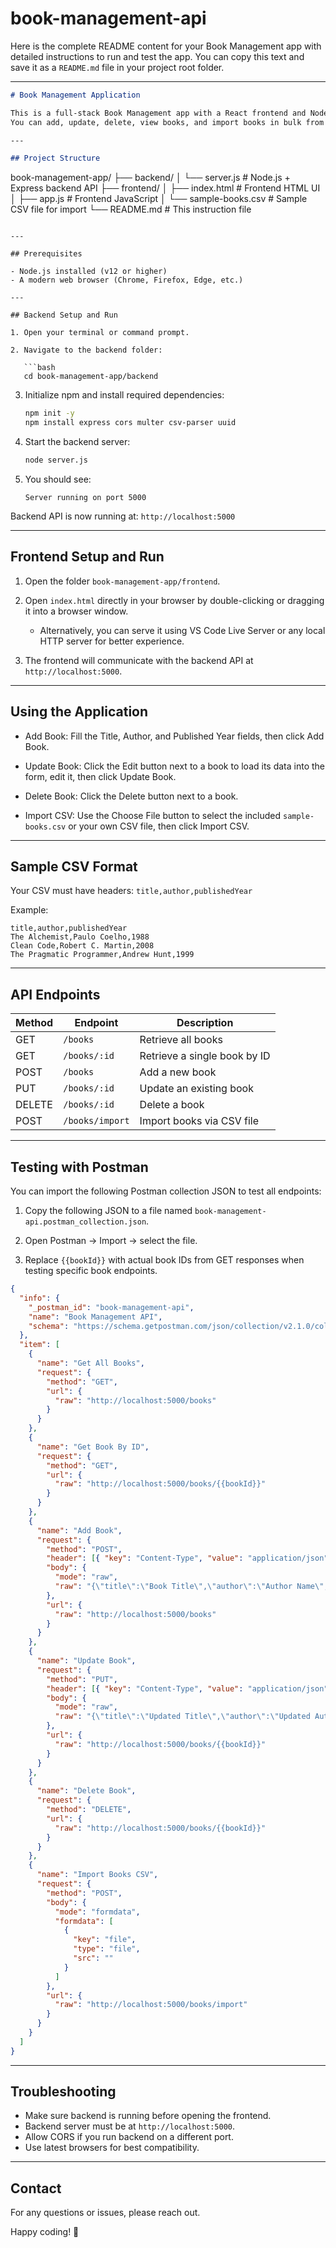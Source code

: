 # book-management-api
Here is the complete README content for your Book Management app with detailed instructions to run and test the app. You can copy this text and save it as a `README.md` file in your project root folder.

---

```markdown
# Book Management Application

This is a full-stack Book Management app with a React frontend and Node.js backend.  
You can add, update, delete, view books, and import books in bulk from a CSV file.

---

## Project Structure

```

book-management-app/
├── backend/
│   └── server.js           # Node.js + Express backend API
├── frontend/
│   ├── index.html          # Frontend HTML UI
│   ├── app.js              # Frontend JavaScript
│   └── sample-books.csv    # Sample CSV file for import
└── README.md               # This instruction file

````

---

## Prerequisites

- Node.js installed (v12 or higher)
- A modern web browser (Chrome, Firefox, Edge, etc.)

---

## Backend Setup and Run

1. Open your terminal or command prompt.

2. Navigate to the backend folder:

   ```bash
   cd book-management-app/backend
````

3. Initialize npm and install required dependencies:

   ```bash
   npm init -y
   npm install express cors multer csv-parser uuid
   ```

4. Start the backend server:

   ```bash
   node server.js
   ```

5. You should see:

   ```
   Server running on port 5000
   ```

Backend API is now running at: `http://localhost:5000`

---

## Frontend Setup and Run

1. Open the folder `book-management-app/frontend`.

2. Open `index.html` directly in your browser by double-clicking or dragging it into a browser window.

   * Alternatively, you can serve it using VS Code Live Server or any local HTTP server for better experience.

3. The frontend will communicate with the backend API at `http://localhost:5000`.

---

## Using the Application

* Add Book: Fill the Title, Author, and Published Year fields, then click Add Book.

* Update Book: Click the Edit button next to a book to load its data into the form, edit it, then click Update Book.

* Delete Book: Click the Delete button next to a book.

* Import CSV: Use the Choose File button to select the included `sample-books.csv` or your own CSV file, then click Import CSV.

---

## Sample CSV Format

Your CSV must have headers: `title,author,publishedYear`

Example:

```csv
title,author,publishedYear
The Alchemist,Paulo Coelho,1988
Clean Code,Robert C. Martin,2008
The Pragmatic Programmer,Andrew Hunt,1999
```

---

## API Endpoints

| Method | Endpoint        | Description                  |
| ------ | --------------- | ---------------------------- |
| GET    | `/books`        | Retrieve all books           |
| GET    | `/books/:id`    | Retrieve a single book by ID |
| POST   | `/books`        | Add a new book               |
| PUT    | `/books/:id`    | Update an existing book      |
| DELETE | `/books/:id`    | Delete a book                |
| POST   | `/books/import` | Import books via CSV file    |

---

## Testing with Postman

You can import the following Postman collection JSON to test all endpoints:

1. Copy the following JSON to a file named `book-management-api.postman_collection.json`.

2. Open Postman → Import → select the file.

3. Replace `{{bookId}}` with actual book IDs from GET responses when testing specific book endpoints.

```json
{
  "info": {
    "_postman_id": "book-management-api",
    "name": "Book Management API",
    "schema": "https://schema.getpostman.com/json/collection/v2.1.0/collection.json"
  },
  "item": [
    {
      "name": "Get All Books",
      "request": {
        "method": "GET",
        "url": {
          "raw": "http://localhost:5000/books"
        }
      }
    },
    {
      "name": "Get Book By ID",
      "request": {
        "method": "GET",
        "url": {
          "raw": "http://localhost:5000/books/{{bookId}}"
        }
      }
    },
    {
      "name": "Add Book",
      "request": {
        "method": "POST",
        "header": [{ "key": "Content-Type", "value": "application/json" }],
        "body": {
          "mode": "raw",
          "raw": "{\"title\":\"Book Title\",\"author\":\"Author Name\",\"publishedYear\":2020}"
        },
        "url": {
          "raw": "http://localhost:5000/books"
        }
      }
    },
    {
      "name": "Update Book",
      "request": {
        "method": "PUT",
        "header": [{ "key": "Content-Type", "value": "application/json" }],
        "body": {
          "mode": "raw",
          "raw": "{\"title\":\"Updated Title\",\"author\":\"Updated Author\",\"publishedYear\":2021}"
        },
        "url": {
          "raw": "http://localhost:5000/books/{{bookId}}"
        }
      }
    },
    {
      "name": "Delete Book",
      "request": {
        "method": "DELETE",
        "url": {
          "raw": "http://localhost:5000/books/{{bookId}}"
        }
      }
    },
    {
      "name": "Import Books CSV",
      "request": {
        "method": "POST",
        "body": {
          "mode": "formdata",
          "formdata": [
            {
              "key": "file",
              "type": "file",
              "src": ""
            }
          ]
        },
        "url": {
          "raw": "http://localhost:5000/books/import"
        }
      }
    }
  ]
}
```

---

## Troubleshooting

* Make sure backend is running before opening the frontend.
* Backend server must be at `http://localhost:5000`.
* Allow CORS if you run backend on a different port.
* Use latest browsers for best compatibility.

---

## Contact

For any questions or issues, please reach out.



Happy coding! 🚀
